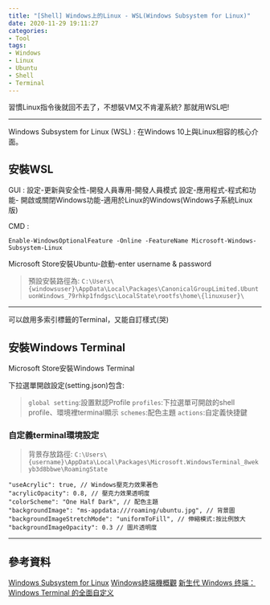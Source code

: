 ```yaml
---
title: "[Shell] Windows上的Linux - WSL(Windows Subsystem for Linux)"
date: 2020-11-29 19:11:27
categories: 
- Tool
tags: 
- Windows
- Linux
- Ubuntu
- Shell
- Terminal
--- 
```


習慣Linux指令後就回不去了，不想裝VM又不肯灌系統? 那就用WSL吧!

<!-- more -->

---

Windows Subsystem for Linux (WSL)
: 在Windows 10上與Linux相容的核心介面。

## 安裝WSL

GUI :
設定-更新與安全性-開發人員專用-開發人員模式
設定-應用程式-程式和功能-
開啟或關閉Windows功能-適用於Linux的Windows(Windows子系統Linux版)

CMD :
```
Enable-WindowsOptionalFeature -Online -FeatureName Microsoft-Windows-Subsystem-Linux
```

Microsoft Store安裝Ubuntu-啟動-enter username & password

> 預設安裝路徑為:
> `C:\Users\{windowsuser}\AppData\Local\Packages\CanonicalGroupLimited.UbuntuonWindows_79rhkp1fndgsc\LocalState\rootfs\home\{linuxuser}\`

---

可以啟用多索引標籤的Terminal，又能自訂樣式(哭)

## 安裝Windows Terminal

Microsoft Store安裝Windows Terminal

下拉選單開啟設定(setting.json)包含:

> `global setting`:設置默認Profile
> `profiles`:下拉選單可開啟的shell profile、環境裡terminal顯示
> `schemes`:配色主題
> `actions`:自定義快捷鍵

### 自定義terminal環境設定

> 背景存放路徑:
> `C:\Users\{username}\AppData\Local\Packages\Microsoft.WindowsTerminal_8wekyb3d8bbwe\RoamingState`

```
"useAcrylic": true, // Windows壓克力效果著色
"acrylicOpacity": 0.8, // 壓克力效果透明度
"colorScheme": "One Half Dark", // 配色主題
"backgroundImage": "ms-appdata:///roaming/ubuntu.jpg", // 背景圖
"backgroundImageStretchMode": "uniformToFill", // 伸縮模式:按比例放大
"backgroundImageOpacity": 0.3 // 圖片透明度
```

---

## 參考資料

[Windows Subsystem for Linux](https://en.wikipedia.org/wiki/Windows_Subsystem_for_Linux)
[Windows終端機概觀](https://docs.microsoft.com/zh-tw/windows/terminal/)
[新生代 Windows 终端：Windows Terminal 的全面自定义](https://sspai.com/post/59380)

